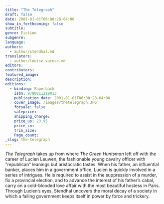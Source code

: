 ```yaml
---
title: "The Telegraph"
draft: false
date: 2001-01-01T06:00:28-04:00
show_in_forthcoming: false
subtitle:
genre: Fiction
subgenre:
language:
authors:
  - author/stendhal.md
translators:
  - author/louise-varese.md
editors:
contributors:
featured_image:
description:
editions:
  - binding: Paperback
    isbn: 9780811219013
    publication_date: 2001-01-01T06:00:28-04:00
    cover_image: /images/thetelegraph.JPG
    forsale: false
    saleprice:
    shipping_charge:
    price_us: 23.95
    price_cn:
    trim_size:
    Page_count:
_slug: the-telegraph
---
```


_The Telegraph_ takes up from where _The Green Huntsman_ left off with the career of Lucien Leuwen, the fashionable young cavalry officer with "republican" leanings but aristocratic tastes. When his father, an influential banker, places him in a government office, Lucien is quickly involved in a series of intrigues. He is required to assist in the suppression of a murder, fix a provincial election, and to advance the interest of his father’s cabal, carry on a cold-blooded love affair with the most beautiful hostess in Paris. Through Lucien’s eyes, Stendhal uncovers the moral decay of a society in which a failing government keeps itself in power by force and trickery.

